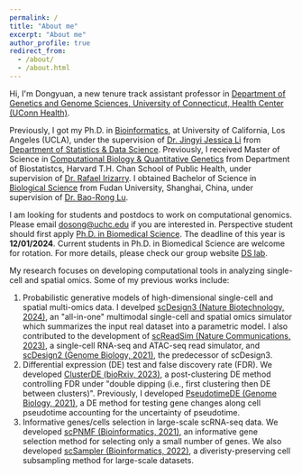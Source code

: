 ```yaml
---
permalink: /
title: "About me"
excerpt: "About me"
author_profile: true
redirect_from: 
  - /about/
  - /about.html
---
```


Hi, I'm Dongyuan, a new tenure track assistant professor in [Department of Genetics and Genome Sciences, University of Connecticut, Health Center (UConn Health)](https://health.uconn.edu/genetics/).

Previously, I got my Ph.D. in [Bioinformatics](https://bioinformatics.ucla.edu/), at University of California, Los Angeles (UCLA), under the supervision of [Dr. Jingyi Jessica Li](http://jsb.ucla.edu/) from [Department of Statistics & Data Science](http://statistics.ucla.edu/). Previously, I received Master of Science in [Computational Biology & Quantitative Genetics](https://www.hsph.harvard.edu/sm-computational-biology/) from Department of Biostatistcs, Harvard T.H. Chan School of Public Health, under supervision of [Dr. Rafael Irizarry](https://rafalab.dfci.harvard.edu/). I obtained Bachelor of Science in [Biological Science](https://life.fudan.edu.cn/) from Fudan University, Shanghai, China, under supervision of [Dr. Bao-Rong Lu](https://life.fudan.edu.cn/67/92/c31280a354194/page.htm).

I am looking for students and postdocs to work on computational genomics. Please email <dosong@uchc.edu> if you are interested in. Perspective student should first apply [Ph.D. in Biomedical Science](https://health.uconn.edu/graduate-school/academics/programs/ph-d-biomedical-science/). The deadline of this year is **12/01/2024**. Current students in Ph.D. in Biomedical Science are welcome for rotation. For more details, please check our group website [DS lab](https://dsong-lab.github.io/).

My research focuses on developing computational tools in analyzing single-cell and spatial omics. Some of my previous works include:
1. Probabilistic generative models of high-dimensional single-cell and spatial multi-omics data. I develped [scDesign3 (Nature Biotechnology, 2024)](https://doi.org/10.1038/s41587-023-01772-1), an "all-in-one" multimodal single-cell and spatial omics simulator which summarizes the input real dataset into a parametric model. I also contributed to the development of [scReadSim (Nature Communications, 2023)](https://www.biorxiv.org/content/10.1101/2022.05.29.493924v3), a single-cell RNA-seq and ATAC-seq read simulator, and [scDesign2 (Genome Biology, 2021)](https://doi.org/10.1186/s13059-021-02367-2), the predecessor of scDesign3.
2. Differential expression (DE) test and false discovery rate (FDR). We developed [ClusterDE (bioRxiv, 2023)](https://www.biorxiv.org/content/10.1101/2023.07.21.550107v1), a post-clustering DE method controlling FDR under "double dipping (i.e., first clustering then DE between clusters)". Previously, I developed [PseudotimeDE (Genome Biology, 2021)](https://doi.org/10.1186/s13059-021-02341-y), a DE method for testing gene changes along cell pseudotime accounting for the uncertainty of pseudotime.
3. Informative genes/cells selection in large-scale scRNA-seq data. We developed [scPNMF (Bioinformatics, 2021)](https://doi.org/10.1093/bioinformatics/btab273), an informative gene selection method for selecting only a small number of genes. We also developed [scSampler (Bioinformatics, 2022)](https://doi.org/10.1093/bioinformatics/btac271), a diveristy-preserving cell subsampling method for large-scale datasets.
